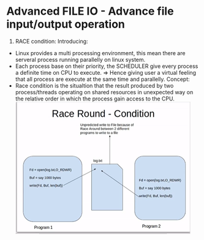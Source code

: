 # Advanced FILE IO - Advance file input/output operation
1. RACE condition:
Introducing:
- Linux provides a multi processing environment, this mean there are serveral process running parallelly on linux system.
- Each process base on their priority, the SCHEDULER give every process a definite time on CPU to execute.
=> Hence giving user a virtual feeling that all process are execute at the same time and parallelly.
Concept:
- Race condition is the situaltion that the result produced by two process/threads operating on shared resources in unexpected way on the relative order in which the process gain access to the CPU.
![alt text](image.png)
